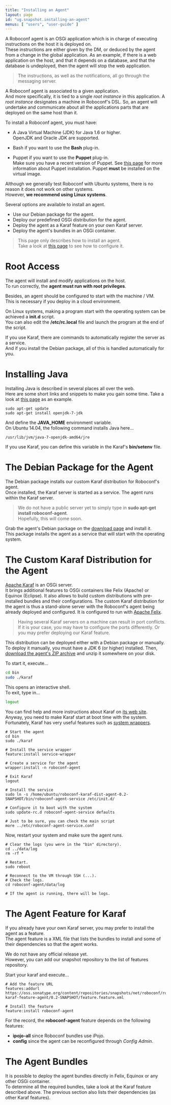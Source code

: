 ```yaml
---
title: "Installing an Agent"
layout: page
id: "ug.snapshot.installing-an-agent"
menus: [ "users", "user-guide" ]
---
```


A Roboconf agent is an OSGi application which is in charge of executing instructions on the host it is deployed on.  
These instructions are either given by the DM, or deduced by the agent from a change in the global application.
As an example, if there is a web application on the host, and that it depends on a database, and that the database
is undeployed, then the agent will stop the web application.

> The instructions, as well as the notifications, all go through the messaging server.

A Roboconf agent is associated to a given application.  
And more specifically, it is tied to a single *root instance* in this application. A *root instance* designates a machine in Roboconf's DSL.
So, an agent will undertake and communicate about all the applications parts that are deployed on the same host than it.

To install a Roboconf agent, you must have:

* A Java Virtual Machine (JDK) for Java 1.6 or higher.  
OpenJDK and Oracle JDK are supported.

* Bash if you want to use the **Bash** plug-in.

* Puppet if you want to use the **Puppet** plug-in.  
Make sure you have a recent version of Puppet. See [this page](plugin-puppet.html)
for more information about Puppet installation. Puppet **must** be installed on the virtual image.

Although we generally test Roboconf with Ubuntu systems, there is no reason it does not work on other systems.  
However, **we recommend using Linux systems**.

Several options are available to install an agent.

* Use our Debian package for the agent. 
* Deploy our predefined OSGi distribution for the agent.
* Deploy the agent as a Karaf feature on your own Karaf server.
* Deploy the agent's bundles in an OSGi container.

> This page only describes how to install an agent.  
> Take a look at [this page](configuring-an-agent.html) to see how to configure it.


# Root Access

The agent will install and modify applications on the host.  
To run correctly, the **agent must run with root privileges**.

Besides, an agent should be configured to start with the machine / VM.  
This is necessary if you deploy in a cloud environment.

On Linux systems, making a program start with the operating system can be achieved a **init.d** script.  
You can also edit the **/etc/rc.local** file and launch the program at the end of the script.

If you use Karaf, there are commands to automatically register the server as a service.  
And if you install the Debian package, all of this is handled automatically for you.


# Installing Java

Installing Java is described in several places all over the web.  
Here are some short links and snippets to make you gain some time.
Take a look at [this page](http://doc.ubuntu-fr.org/java) as an example.

```
sudo apt-get update
sudo apt-get install openjdk-7-jdk 
```

And define the **JAVA_HOME** environment variable.  
On Ubuntu 14.04, the following command installs Java here...

	/usr/lib/jvm/java-7-openjdk-amd64/jre

If you use Karaf, you can define this variable in the Karaf's **bin/setenv** file.


# The Debian Package for the Agent

The Debian package installs our custom Karaf distribution for Roboconf's agent.  
Once installed, the Karaf server is started as a service. The agent runs within the Karaf server.

> We do not have a public server yet to simply type in **sudo apt-get install roboconf-agent**.  
> Hopefully, this will come soon.

Grab the agent's Debian package on the [download page](../download.html) and install it.  
This package installs the agent as a service that will start with the operating system.


# The Custom Karaf Distribution for the Agent

[Apache Karaf](http://karaf.apache.org/) is an OSGi server.  
It brings additional features to OSGi containers like Felix (Apache) or Equinox (Eclipse). It also allows to build custom distributions
with pre-installed bundles and their configurations. The custom Karaf distribution for the agent is thus a stand-alone server with the
Roboconf's agent being already deployed and configured. It is configured to run with [Apache Felix](http://felix.apache.org/).

> Having several Karaf servers on a machine can result in port conflicts.
> If it is your case, you may have to configure the ports differently. 
> Or you may prefer deploying our Karaf feature.

This distribution can be deployed either with a Debian package or manually.  
To deploy it manually, you must have a JDK 6 (or higher) installed. Then, [download the agent's ZIP archive](../download.html)
and unzip it somewhere on your disk. 

To start it, execute...

```bash
cd bin
sudo ./karaf
```

This opens an interactive shell.  
To exit, type in...

```bash
logout
```

You can find help and more instructions about Karaf on [its web site](http://karaf.apache.org/).  
Anyway, you need to make Karaf start at boot time with the system. Fortunately, Karaf has very useful
features such as [system wrappers](http://karaf.apache.org/manual/latest/users-guide/wrapper.html).

```properties
# Start the agent
cd bin
sudo ./karaf

# Install the service wrapper
feature:install service-wrapper

# Create a service for the agent
wrapper:install -n roboconf-agent

# Exit Karaf
logout

# Install the service
sudo ln -s /home/ubuntu/roboconf-karaf-dist-agent-0.2-SNAPSHOT/bin/roboconf-agent-service /etc/init.d/

# Configure it to boot with the system
sudo update-rc.d roboconf-agent-service defaults

# Just to be sure, you can check the main script
more ../etc/roboconf-agent-service.conf
```

Now, restart your system and make sure the agent runs.  

```properties
# Clear the logs (you were in the "bin" directory).
cd ../data/log
rm -rf *

# Restart.
sudo reboot

# Reconnect to the VM through SSH (...).
# Check the logs.
cd roboconf-agent/data/log

# If the agent is running, there will be logs.
```


# The Agent Feature for Karaf

If you already have your own Karaf server, you may prefer to install the agent as a feature.  
The agent feature is a XML file that lists the bundles to install and some of their dependencies so that the agent works.

We do not have any official release yet.  
However, you can add our snapshot repository to the list of features repository.

Start your karaf and execute...

```properties
# Add the feature URL
features:addurl https://oss.sonatype.org/content/repositories/snapshots/net/roboconf/roboconf-karaf-feature-agent/0.2-SNAPSHOT/feature.feature.xml

# Install the feature 
feature:install roboconf-agent
```

For the record, the **roboconf-agent** feature depends on the following features:

* **ipojo-all** since Roboconf bundles use iPojo.
* **config** since the agent can be reconfigured through *Config Admin*.


# The Agent Bundles

It is possible to deploy the agent bundles directly in Felix, Equinox or any other OSGi container.  
To determine all the required bundles, take a look at the Karaf feature described above. The previous section
also lists their dependencies (as other Karaf features).
